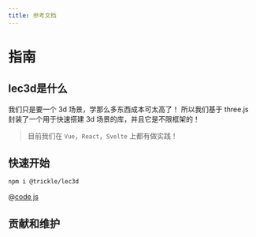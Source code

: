 ```yaml
---
title: 参考文档
---
```


# 指南

## lec3d是什么

我们只是要一个 3d 场景，学那么多东西成本可太高了！
所以我们基于 three.js 封装了一个用于快速搭建 3d 场景的库，并且它是不限框架的！

> 目前我们在 `Vue`，`React`，`Svelte` 上都有做实践！


## 快速开始

```bash
npm i @trickle/lec3d
```
@[code js](../../components/init/index.js)

## 贡献和维护




